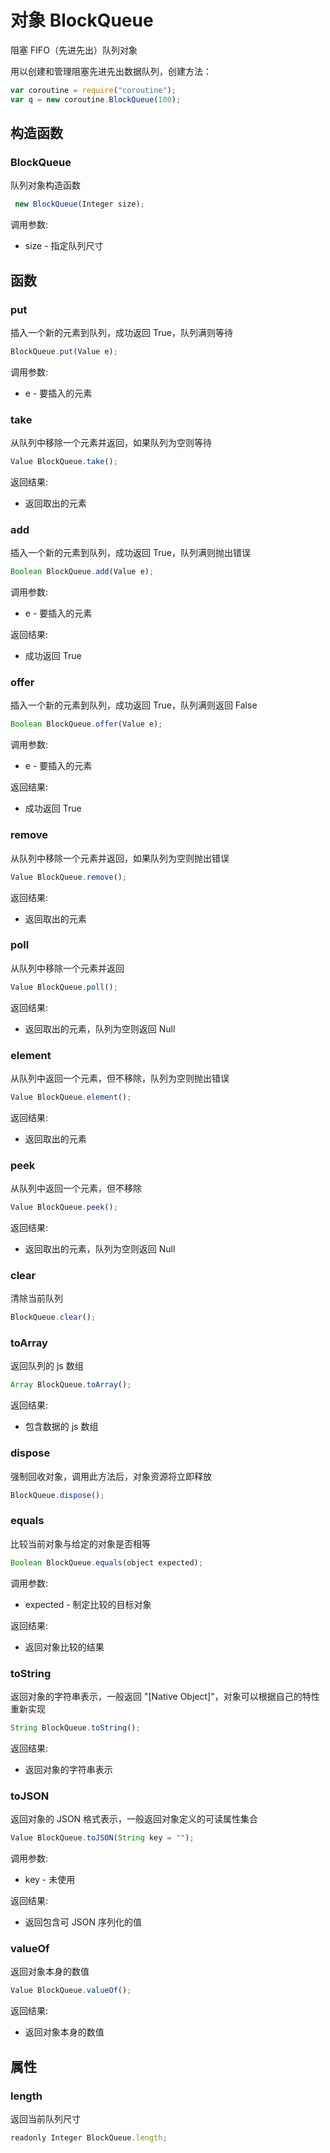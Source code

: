 # 对象 BlockQueue
阻塞 FIFO（先进先出）队列对象

用以创建和管理阻塞先进先出数据队列，创建方法：
```JavaScript
var coroutine = require("coroutine");
var q = new coroutine.BlockQueue(100);
```
## 构造函数
        
### BlockQueue
队列对象构造函数
```JavaScript
 new BlockQueue(Integer size);
```

调用参数:
* size - 指定队列尺寸

## 函数
        
### put
插入一个新的元素到队列，成功返回 True，队列满则等待
```JavaScript
BlockQueue.put(Value e);
```

调用参数:
* e - 要插入的元素

### take
从队列中移除一个元素并返回，如果队列为空则等待
```JavaScript
Value BlockQueue.take();
```

返回结果:
* 返回取出的元素

### add
插入一个新的元素到队列，成功返回 True，队列满则抛出错误
```JavaScript
Boolean BlockQueue.add(Value e);
```

调用参数:
* e - 要插入的元素

返回结果:
* 成功返回 True

### offer
插入一个新的元素到队列，成功返回 True，队列满则返回 False
```JavaScript
Boolean BlockQueue.offer(Value e);
```

调用参数:
* e - 要插入的元素

返回结果:
* 成功返回 True

### remove
从队列中移除一个元素并返回，如果队列为空则抛出错误
```JavaScript
Value BlockQueue.remove();
```

返回结果:
* 返回取出的元素

### poll
从队列中移除一个元素并返回
```JavaScript
Value BlockQueue.poll();
```

返回结果:
* 返回取出的元素，队列为空则返回 Null

### element
从队列中返回一个元素，但不移除，队列为空则抛出错误
```JavaScript
Value BlockQueue.element();
```

返回结果:
* 返回取出的元素

### peek
从队列中返回一个元素，但不移除
```JavaScript
Value BlockQueue.peek();
```

返回结果:
* 返回取出的元素，队列为空则返回 Null

### clear
清除当前队列
```JavaScript
BlockQueue.clear();
```

### toArray
返回队列的 js 数组
```JavaScript
Array BlockQueue.toArray();
```

返回结果:
* 包含数据的 js 数组

### dispose
强制回收对象，调用此方法后，对象资源将立即释放
```JavaScript
BlockQueue.dispose();
```

### equals
比较当前对象与给定的对象是否相等
```JavaScript
Boolean BlockQueue.equals(object expected);
```

调用参数:
* expected - 制定比较的目标对象

返回结果:
* 返回对象比较的结果

### toString
返回对象的字符串表示，一般返回 &#34;[Native Object]&#34;，对象可以根据自己的特性重新实现
```JavaScript
String BlockQueue.toString();
```

返回结果:
* 返回对象的字符串表示

### toJSON
返回对象的 JSON 格式表示，一般返回对象定义的可读属性集合
```JavaScript
Value BlockQueue.toJSON(String key = "");
```

调用参数:
* key - 未使用

返回结果:
* 返回包含可 JSON 序列化的值

### valueOf
返回对象本身的数值
```JavaScript
Value BlockQueue.valueOf();
```

返回结果:
* 返回对象本身的数值

## 属性
        
### length
返回当前队列尺寸
```JavaScript
readonly Integer BlockQueue.length;
```

